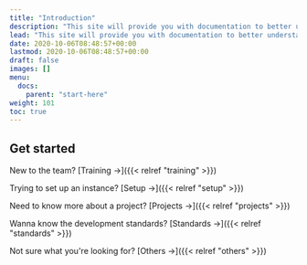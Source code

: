 ```yaml
---
title: "Introduction"
description: "This site will provide you with documentation to better understand Frappe, ERPNext, and how BizKit uses these technologies."
lead: "This site will provide you with documentation to better understand Frappe, ERPNext, and how BizKit uses these technologies."
date: 2020-10-06T08:48:57+00:00
lastmod: 2020-10-06T08:48:57+00:00
draft: false
images: []
menu:
  docs:
    parent: "start-here"
weight: 101
toc: true
---
```


## Get started

New to the team? [Training →]({{< relref "training" >}})

Trying to set up an instance? [Setup →]({{< relref "setup" >}})

Need to know more about a project? [Projects →]({{< relref "projects" >}})

Wanna know the development standards? [Standards →]({{< relref "standards" >}})

Not sure what you're looking for? [Others →]({{< relref "others" >}})
